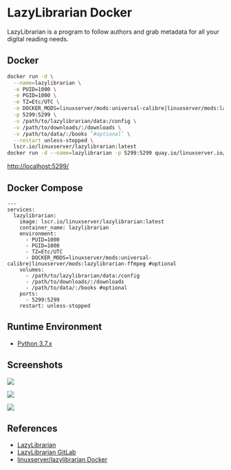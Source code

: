 # LazyLibrarian Docker

LazyLibrarian is a program to follow authors and grab metadata for all your digital reading needs.

## Docker
```sh
docker run -d \
  --name=lazylibrarian \
  -e PUID=1000 \
  -e PGID=1000 \
  -e TZ=Etc/UTC \
  -e DOCKER_MODS=linuxserver/mods:universal-calibre|linuxserver/mods:lazylibrarian-ffmpeg `#optional` \
  -p 5299:5299 \
  -v /path/to/lazylibrarian/data:/config \
  -v /path/to/downloads/:/downloads \
  -v /path/to/data/:/books `#optional` \
  --restart unless-stopped \
  lscr.io/linuxserver/lazylibrarian:latest
docker run -d --name=lazylibrarian -p 5299:5299 quay.io/linuxserver.io/lazylibrarian
```
[http://localhost:5299/](http://localhost:5299/)

## Docker Compose
```
---
services:
  lazylibrarian:
    image: lscr.io/linuxserver/lazylibrarian:latest
    container_name: lazylibrarian
    environment:
      - PUID=1000
      - PGID=1000
      - TZ=Etc/UTC
      - DOCKER_MODS=linuxserver/mods:universal-calibre|linuxserver/mods:lazylibrarian-ffmpeg #optional
    volumes:
      - /path/to/lazylibrarian/data:/config
      - /path/to/downloads/:/downloads
      - /path/to/data/:/books #optional
    ports:
      - 5299:5299
    restart: unless-stopped
```

## Runtime Environment
- [Python 3.7.x](https://www.python.org/downloads/)

## Screenshots
![](https://lazylibrarian.gitlab.io/assets/screenshots/llmainpage.png)

![](https://lazylibrarian.gitlab.io/assets/screenshots/llauthdetail.png)

![](https://lazylibrarian.gitlab.io/assets/screenshots/llmags.png)

## References
- [LazyLibrarian](https://lazylibrarian.gitlab.io/)
- [LazyLibrarian GitLab](https://gitlab.com/LazyLibrarian/LazyLibrarian)
- [linuxserver/lazylibrarian Docker](https://docs.linuxserver.io/images/docker-lazylibrarian/)
